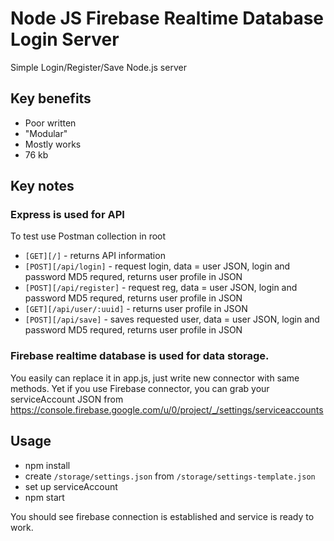# Node JS Firebase Realtime Database Login Server

Simple Login/Register/Save Node.js server

## Key benefits
- Poor written
- "Modular"
- Mostly works
- 76 kb

## Key notes
### Express is used for API
To test use Postman collection in root
- `[GET][/]` - returns API information
- `[POST][/api/login]` - request login, data = user JSON, login and password MD5 requred, returns user profile in JSON
- `[POST][/api/register]` - request reg, data = user JSON, login and password MD5 requred, returns user profile in JSON
- `[GET][/api/user/:uuid]` -  returns user profile in JSON
- `[POST][/api/save]` - saves requested user, data = user JSON, login and password MD5 requred, returns user profile in JSON

### Firebase realtime database is used for data storage.
You easily can replace it in app.js, just write new connector with same methods.
Yet if you use Firebase connector, you can grab your serviceAccount JSON from https://console.firebase.google.com/u/0/project/_/settings/serviceaccounts


## Usage
- npm install
- create `/storage/settings.json` from `/storage/settings-template.json`
- set up serviceAccount 
- npm start 

You should see firebase connection is established and service is ready to work.